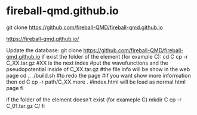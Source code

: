 # fireball-qmd.github.io
git clone https://github.com/fireball-QMD/fireball-qmd.github.io

https://fireball-qmd.github.io/

Update the database:
git clone https://github.com/fireball-QMD/fireball-qmd.github.io
if exist the folder of the element (for example C):
  cd C
  cp -r C_XX.tar.gz #XX is the next index
  #put the wavefunctions and the pseudopotential inside of C_XX.tar.gz
  #the file info will be show in the web page
  cd ..
  ./build.sh #to redo the page
  #if you want show more information then
  cd C
  cp -r path/C_XX.more .  #index.html will be load as normal html page
fi

if the folder of the element doesn't exist (for exameple C)
  mkdir C
  cp -r C_01.tar.gz C/
 fi
